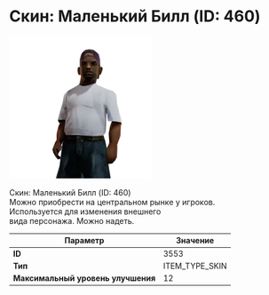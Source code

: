 # Скин: Маленький Билл (ID: 460)

![Item Image](../img/3553.webp?raw=true)

Скин: Маленький Билл (ID: 460)<br>Можно приобрести на центральном рынке у игроков.<br>Используется для изменения внешнего<br>вида персонажа. Можно надеть.


| Параметр | Значение |
|----------|----------|
| **ID** | 3553 |
| **Тип** | ITEM_TYPE_SKIN |
| **Максимальный уровень улучшения** | 12 |


